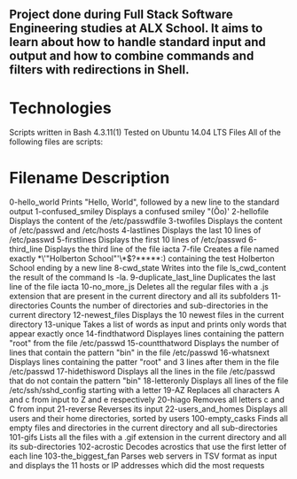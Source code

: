 ## Project done during Full Stack Software Engineering studies at ALX School. It aims to learn about how to handle standard input and output and how to combine commands and filters with redirections in Shell.

# Technologies
Scripts written in Bash 4.3.11(1)
Tested on Ubuntu 14.04 LTS
Files
All of the following files are scripts:

# Filename	Description
0-hello_world	Prints "Hello, World", followed by a new line to the standard output
1-confused_smiley	Displays a confused smiley "(Ôo)'
2-hellofile	Displays the content of the /etc/passwdfile
3-twofiles	Displays the content of /etc/passwd and /etc/hosts
4-lastlines	Displays the last 10 lines of /etc/passwd
5-firstlines	Displays the first 10 lines of /etc/passwd
6-third_line	Displays the third line of the file iacta
7-file	Creates a file named exactly \*\\'"Holberton School"\'\\*$\?\*\*\*\*\*:) containing the test Holberton School ending by a new line
8-cwd_state	Writes into the file ls_cwd_content the result of the command ls -la.
9-duplicate_last_line	Duplicates the last line of the file iacta
10-no_more_js	Deletes all the regular files with a .js extension that are present in the current directory and all its subfolders
11-directories	Counts the number of directories and sub-directories in the current directory
12-newest_files	Displays the 10 newest files in the current directory
13-unique	Takes a list of words as input and prints only words that appear exactly once
14-findthatword	Displayes lines containing the pattern "root" from the file /etc/passwd
15-countthatword	Displays the number of lines that contain the pattern "bin" in the file /etc/passwd
16-whatsnext	Displays lines containing the patter "root" and 3 lines after them in the file /etc/passwd
17-hidethisword	Displays all the lines in the file /etc/passwd that do not contain the pattern "bin"
18-letteronly	Displays all lines of the file /etc/ssh/sshd_config starting with a letter
19-AZ	Replaces all characters A and c from input to Z and e respectively
20-hiago	Removes all letters c and C from input
21-reverse	Reverses its input
22-users_and_homes	Displays all users and their home directories, sorted by users
100-empty_casks	Finds all empty files and directories in the current directory and all sub-directories
101-gifs	Lists all the files with a .gif extension in the current directory and all its sub-directories
102-acrostic	Decodes acrostics that use the first letter of each line
103-the_biggest_fan	Parses web servers in TSV format as input and displays the 11 hosts or IP addresses which did the most requests
